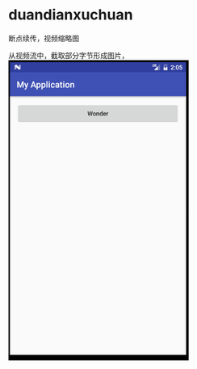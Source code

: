 # duandianxuchuan
断点续传，视频缩略图

从视频流中，截取部分字节形成图片，
![图片](https://github.com/NearHuiwen/duandianxuchuan/blob/master/img-folder/MTUXQTIOBQ%25C2F%405DMN1JD4.png)
